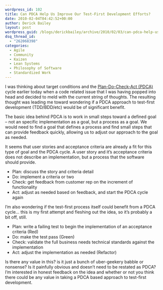 ```yaml
---
wordpress_id: 102
title: Can PDCA Help Us Improve Our Test-First Development Efforts?
date: 2010-02-04T04:42:52+00:00
author: Derick Bailey
layout: post
wordpress_guid: /blogs/derickbailey/archive/2010/02/03/can-pdca-help-us-improve-our-test-first-development-efforts.aspx
dsq_thread_id:
  - "262068398"
categories:
  - Agile
  - Community
  - Kaizen
  - Lean Systems
  - Philosophy of Software
  - Standardized Work
---
```

I was thinking about target conditions and the [Plan-Do-Check-Act (PDCA)](http://en.wikipedia.org/wiki/PDCA) cycle earlier today when a code related issue that I was having popped into head and decided to meld with the current string of thoughts. The resulting thought was leading me toward wondering if a PDCA approach to test-first development (TDD/BDD/etc) would be of significant benefit. 

The basic idea behind PDCA is to work in small steps toward a defined goal – not an specific implementation as a goal, but a process as a goal. We would need to find a goal that defines a process and find small steps that can provide feedback quickly, allowing us to adjust our approach to the goal as needed. 

It seems that user stories and acceptance criteria are already a fit for this type of goal and the PDCA cycle. A user story and it’s acceptance criteria does not describe an implementation, but a process that the software should provide. 

  * Plan: discuss the story and criteria detail
  * Do: implement a criteria or two
  * Check: get feedback from customer rep on the increment of functionality
  * Act: adjust as needed based on feedback, and start the PDCA cycle again 

I’m also wondering if the test-first process itself could benefit from a PDCA cycle… this is my first attempt and fleshing out the idea, so it’s probably a bit off, still.

  * Plan: write a failing test to begin the implementation of an acceptance criteria (Red)
  * Do: make the test pass (Green)
  * Check: validate the full business needs technical standards against the implementation
  * Act: adjust the implementation as needed (Refactor)

Is there any value in this? is it just a bunch of uber-geekery babble or nonsense? Is it painfully obvious and doesn’t need to be restated as PDCA? I’m interested in honest feedback on the idea and whether or not you think there could be any value in taking a PDCA based approach to test-first development.